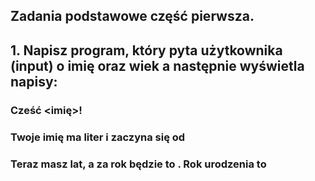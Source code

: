## Zadania podstawowe część pierwsza.

## 1. Napisz program, który pyta użytkownika (input) o imię oraz wiek a następnie wyświetla napisy:
###    Cześć <imię>!
###    Twoje imię ma <liczba liter imienia> liter i zaczyna się od <pierwsza litera imienia>
###    Teraz masz <wiek> lat, a za rok będzie to <wiek za rok>. Rok urodzenia to <rok urodzenia>

